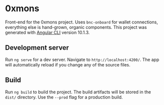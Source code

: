 # 0xmons

Front-end for the 0xmons project. Uses `bnc-onboard` for wallet connections, everything else is hand-grown, organic components.
This project was generated with [Angular CLI](https://github.com/angular/angular-cli) version 10.1.3.

## Development server
Run `ng serve` for a dev server. Navigate to `http://localhost:4200/`. The app will automatically reload if you change any of the source files.

## Build
Run `ng build` to build the project. The build artifacts will be stored in the `dist/` directory. Use the `--prod` flag for a production build.
